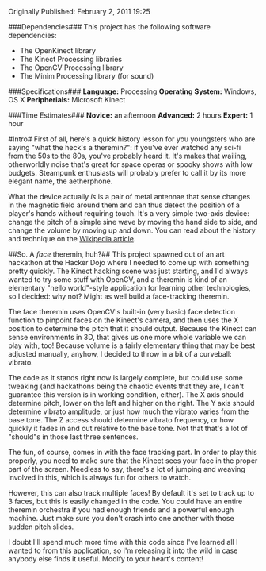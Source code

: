 Originally Published: February 2, 2011 19:25

###Dependencies###
This project has the following software dependencies:
* The OpenKinect library
* The Kinect Processing libraries
* The OpenCV Processing library
* The Minim Processing library (for sound)

###Specifications###
**Language:** Processing
**Operating System:** Windows, OS X
**Peripherials:** Microsoft Kinect

###Time Estimates###
**Novice:** an afternoon
**Advanced:** 2 hours
**Expert:** 1 hour

#Intro#
First of all, here's a quick history lesson for you youngsters who are saying "what the heck's a theremin?": if you've ever watched any sci-fi from the 50s to the 80s, you've probably heard it. It's makes that wailing, otherworldly noise that's great for space operas or spooky shows with low budgets. Steampunk enthusiasts will probably prefer to call it by its more elegant name, the aetherphone.

What the device actually *is* is a pair of metal antennae that sense changes in the magnetic field around them and can thus detect the position of a player's hands without requiring touch. It's a very simple two-axis device: change the pitch of a simple sine wave by moving the hand side to side, and change the volume by moving up and down. You can read about the history and technique on the [Wikipedia article](http://en.wikipedia.org/wiki/Theremin).

##So. A *face* theremin, huh?##
This project spawned out of an art hackathon at the Hacker Dojo where I needed to come up with something pretty quickly. The Kinect hacking scene was just starting, and I'd always wanted to try some stuff with OpenCV, and a theremin is kind of an elementary "hello world"-style application for learning other technologies, so I decided: why not? Might as well build a face-tracking theremin.

The face theremin uses OpenCV's built-in (very basic) face detection function to pinpoint faces on the Kinect's camera, and then uses the X position to determine the pitch that it should output. Because the Kinect can sense environments in 3D, that gives us one more whole variable we can play with, too! Because volume is a fairly elementary thing that may be best adjusted manually, anyhow, I decided to throw in a bit of a curveball: vibrato.

The code as it stands right now is largely complete, but could use some tweaking (and hackathons being the chaotic events that they are, I can't guarantee this version is in working condition, either). The X axis should determine pitch, lower on the left and higher on the right. The Y axis should determine vibrato amplitude, or just how much the vibrato varies from the base tone. The Z access should determine vibrato frequency, or how quickly it fades in and out relative to the base tone. Not that that's a lot of "should"s in those last three sentences.

The fun, of course, comes in with the face tracking part. In order to play this properly, you need to make sure that the Kinect sees your face in the proper part of the screen. Needless to say, there's a lot of jumping and weaving involved in this, which is always fun for others to watch.

However, this can also track multiple faces! By default it's set to track up to 3 faces, but this is easily changed in the code. You could have an entire theremin orchestra if you had enough friends and a powerful enough machine. Just make sure you don't crash into one another with those sudden pitch slides.

I doubt I'll spend much more time with this code since I've learned all I wanted to from this application, so I'm releasing it into the wild in case anybody else finds it useful. Modify to your heart's content!
